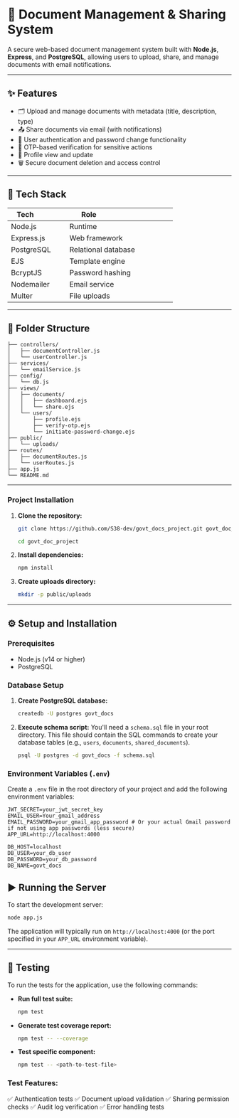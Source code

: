 # 📄 Document Management & Sharing System

A secure web-based document management system built with **Node.js**, **Express**, and **PostgreSQL**, allowing users to upload, share, and manage documents with email notifications.

-----

## ✨ Features

  - 🗂️ Upload and manage documents with metadata (title, description, type)
  - 📤 Share documents via email (with notifications)
  - 🔐 User authentication and password change functionality
  - 🔄 OTP-based verification for sensitive actions
  - 👤 Profile view and update
  - 🗑️ Secure document deletion and access control

-----

## 🧰 Tech Stack

| Tech            | Role                                 |
|-----------------|--------------------------------------|
| Node.js         | Runtime                              |
| Express.js      | Web framework                        |
| PostgreSQL      | Relational database                  |
| EJS             | Template engine                      |
| BcryptJS        | Password hashing                     |
| Nodemailer      | Email service                        |
| Multer          | File uploads                         |

-----

## 📁 Folder Structure

```
├── controllers/
│   ├── documentController.js
│   └── userController.js
├── services/
│   └── emailService.js
├── config/
│   └── db.js
├── views/
│   ├── documents/
│   │   ├── dashboard.ejs
│   │   └── share.ejs
│   └── users/
│       ├── profile.ejs
│       ├── verify-otp.ejs
│       └── initiate-password-change.ejs
├── public/
│   └── uploads/
├── routes/
│   ├── documentRoutes.js
│   └── userRoutes.js
├── app.js
└── README.md
```

-----




### Project Installation

1.  **Clone the repository:**

    ```bash
    git clone https://github.com/S38-dev/govt_docs_project.git govt_doc_project

    cd govt_doc_project

    ```

2.  **Install dependencies:**

    ```bash
    npm install
    ```

3.  **Create uploads directory:**

    ```bash
    mkdir -p public/uploads
    ```

-----
## ⚙️ Setup and Installation

### Prerequisites

  - Node.js (v14 or higher)
  - PostgreSQL

### Database Setup

1.  **Create PostgreSQL database:**

    ```bash
    createdb -U postgres govt_docs
    ```

2.  **Execute schema script:**
    You'll need a `schema.sql` file in your root directory. This file should contain the SQL commands to create your database tables (e.g., `users`, `documents`, `shared_documents`).

    ```bash
    psql -U postgres -d govt_docs -f schema.sql
    ```

### Environment Variables (`.env`)

Create a `.env` file in the root directory of your project and add the following environment variables:

```
JWT_SECRET=your_jwt_secret_key
EMAIL_USER=Your_gmail_address
EMAIL_PASSWORD=your_gmail_app_password # Or your actual Gmail password if not using app passwords (less secure)
APP_URL=http://localhost:4000

DB_HOST=localhost
DB_USER=your_db_user
DB_PASSWORD=your_db_password
DB_NAME=govt_docs
```


## ▶️ Running the Server

To start the development server:

```bash
node app.js
```

The application will typically run on `http://localhost:4000` (or the port specified in your `APP_URL` environment variable).

-----

## 🧪 Testing

To run the tests for the application, use the following commands:

  - **Run full test suite:**

    ```bash
    npm test
    ```

  - **Generate test coverage report:**

    ```bash
    npm test -- --coverage
    ```

  - **Test specific component:**

    ```bash
    npm test -- <path-to-test-file>
    ```

### Test Features:

✅ Authentication tests
✅ Document upload validation
✅ Sharing permission checks
✅ Audit log verification
✅ Error handling tests

